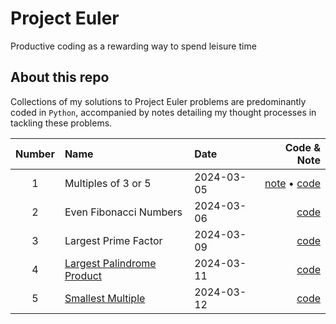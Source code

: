 # Project Euler 
Productive coding as a rewarding way to spend leisure time

## About this repo
Collections of my solutions to Project Euler problems are predominantly coded in `Python`, accompanied by notes detailing my thought processes in tackling these problems.


|Number| Name                                                               | Date       | Code & Note                               |
|:---: | :---                                                               |    :----   |          ---:                             |
| 1    | Multiples of 3 or 5                                                | 2024-03-05 | [note](/src/01-problem.md) &#x2022; [code](/src/01-problem.py)  |
| 2    | Even Fibonacci Numbers                                             | 2024-03-06 | [code](/src/02-problem.py)                |
| 3    | Largest Prime Factor                                               | 2024-03-09 | [code](/src/03-problem.py)                |
| 4    | [Largest Palindrome Product](https://projecteuler.net/problem=4)   | 2024-03-11 | [code](/src/04-problem.py)                |
| 5    | [Smallest Multiple](https://projecteuler.net/problem=5)            | 2024-03-12 | [code](/src/05-problem.py)                |